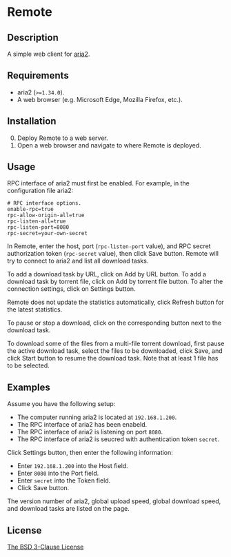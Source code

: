 # Remote #

## Description ##

A simple web client for [aria2](http://aria2.sourceforge.net/).

## Requirements ##

* aria2 (`>=1.34.0`).
* A web browser (e.g. Microsoft Edge, Mozilla Firefox, etc.).

## Installation ##

0. Deploy Remote to a web server.
1. Open a web browser and navigate to where Remote is deployed.

## Usage ##

RPC interface of aria2 must first be enabled. For example, in the configuration
file aria2:

```
# RPC interface options.
enable-rpc=true
rpc-allow-origin-all=true
rpc-listen-all=true
rpc-listen-port=8080
rpc-secret=your-own-secret
```

In Remote, enter the host, port (`rpc-listen-port` value), and RPC secret
authorization token (`rpc-secret` value), then click Save button. Remote will
try to connect to aria2 and list all download tasks.

To add a download task by URL, click on Add by URL button. To add a download
task by torrent file, click on Add by torrent file button. To alter the
connection settings, click on Settings button.

Remote does not update the statistics automatically, click Refresh button for
the latest statistics.

To pause or stop a download, click on the corresponding button next to the
download task.

To download some of the files from a multi-file torrent download, first pause
the active download task, select the files to be downloaded, click Save, and
click Start button to resume the download task. Note that at least 1 file has
to be selected.

## Examples ##

Assume you have the following setup:

* The computer running aria2 is located at `192.168.1.200`.
* The RPC interface of aria2 has been enabeld.
* The RPC interface of aria2 is listening on port `8080`.
* The RPC interface of aria2 is seucred with authentication token `secret`.

Click Settings button, then enter the following information:

* Enter `192.168.1.200` into the Host field.
* Enter `8080` into the Port field.
* Enter `secret` into the Token field.
* Click Save button.

The version number of aria2, global upload speed, global download speed, and
download tasks are listed on the page.

## License ##

[The BSD 3-Clause License](http://opensource.org/licenses/BSD-3-Clause)
